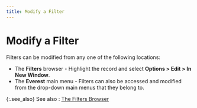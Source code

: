 ```yaml
---
title: Modify a Filter
---
```


# Modify a Filter


Filters can be modified from any one of the following locations:

- The **Filters**  browser - Highlight the record and select **Options 
 &gt; Edit &gt; In New Window**.
- The **Everest** main menu - Filters can also be accessed and modified from the  drop-down main menus that they belong to.



{:.see_also}
See also
: [The Filters Browser]({{site.wwe_baseurl}}/misc/the_filters_browser.html)
